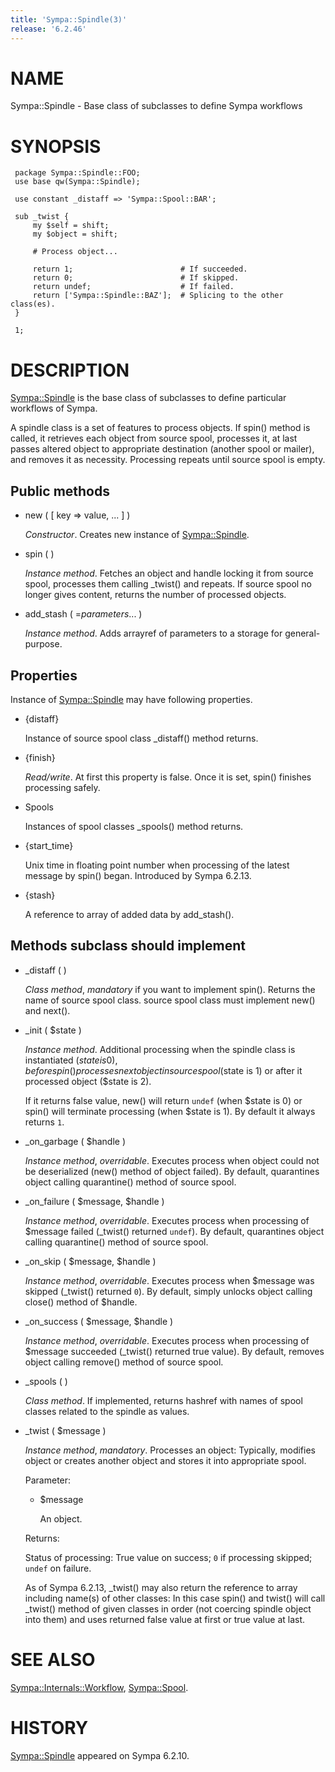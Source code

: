 ```yaml
---
title: 'Sympa::Spindle(3)'
release: '6.2.46'
---
```


# NAME

Sympa::Spindle - Base class of subclasses to define Sympa workflows

# SYNOPSIS

     package Sympa::Spindle::FOO;
     use base qw(Sympa::Spindle);

     use constant _distaff => 'Sympa::Spool::BAR';
     
     sub _twist {
         my $self = shift;
         my $object = shift;
     
         # Process object...
    
         return 1;                        # If succeeded.
         return 0;                        # If skipped.
         return undef;                    # If failed.
         return ['Sympa::Spindle::BAZ'];  # Splicing to the other class(es).
     }

     1;

# DESCRIPTION

[Sympa::Spindle](./Sympa-Spindle.3.md) is the base class of subclasses to define particular
workflows of Sympa.

A spindle class is a set of features to process objects.
If spin() method is called, it retrieves each object from source spool,
processes it, at last passes altered object to appropriate destination
(another spool or mailer), and removes it as necessity.
Processing repeats until source spool is empty.

## Public methods

- new ( \[ key => value, ... \] )

    _Constructor_.
    Creates new instance of [Sympa::Spindle](./Sympa-Spindle.3.md).

- spin ( )

    _Instance method_.
    Fetches an object and handle locking it from source spool, processes them
    calling \_twist() and repeats.
    If source spool no longer gives content, returns the number of processed
    objects.

- add\_stash ( =_parameters_... )

    _Instance method_.
    Adds arrayref of parameters to a storage for general-purpose.

## Properties

Instance of [Sympa::Spindle](./Sympa-Spindle.3.md) may have following properties.

- {distaff}

    Instance of source spool class \_distaff() method returns.

- {finish}

    _Read/write_.
    At first this property is false.
    Once it is set, spin() finishes processing safely.

- Spools

    Instances of spool classes \_spools() method returns.

- {start\_time}

    Unix time in floating point number when processing of the latest message by
    spin() began.
    Introduced by Sympa 6.2.13.

- {stash}

    A reference to array of added data by add\_stash().

## Methods subclass should implement

- \_distaff ( )

    _Class method_, _mandatory_ if you want to implement spin().
    Returns the name of source spool class.
    source spool class must implement new() and next().

- \_init ( $state )

    _Instance method_.
    Additional processing
    when the spindle class is instantiated ($state is 0), before spin() processes
    next object in source spool ($state is 1) or after it processed object
    ($state is 2).

    If it returns false value, new() will return `undef` (when $state is 0)
    or spin() will terminate processing (when $state is 1).
    By default it always returns `1`.

- \_on\_garbage ( $handle )

    _Instance method_, _overridable_.
    Executes process when object could not be deserialized (new() method of object
    failed).
    By default, quarantines object calling quarantine() method of source spool.

- \_on\_failure ( $message, $handle )

    _Instance method_, _overridable_.
    Executes process when processing of $message failed (\_twist() returned
    `undef`).
    By default, quarantines object calling quarantine() method of source spool.

- \_on\_skip ( $message, $handle )

    _Instance method_, _overridable_.
    Executes process when $message was skipped (\_twist() returned `0`).
    By default, simply unlocks object calling close() method of $handle.

- \_on\_success ( $message, $handle )

    _Instance method_, _overridable_.
    Executes process when processing of $message succeeded (\_twist() returned true
    value).
    By default, removes object calling remove() method of source spool.

- \_spools ( )

    _Class method_.
    If implemented, returns hashref with names of spool classes related to the
    spindle as values.

- \_twist ( $message )

    _Instance method_, _mandatory_.
    Processes an object: Typically, modifies object or creates another object and
    stores it into appropriate spool.

    Parameter:

    - $message

        An object.

    Returns:

    Status of processing:
    True value on success; `0` if processing skipped; `undef` on failure.

    As of Sympa 6.2.13, \_twist() may also return the reference to array including
    name(s) of other classes:
    In this case spin() and twist() will call \_twist() method of given classes in
    order (not coercing spindle object into them) and uses returned false value
    at first or true value at last.

# SEE ALSO

[Sympa::Internals::Workflow](./Sympa-Internals-Workflow.3.md),
[Sympa::Spool](./Sympa-Spool.3.md).

# HISTORY

[Sympa::Spindle](./Sympa-Spindle.3.md) appeared on Sympa 6.2.10.
